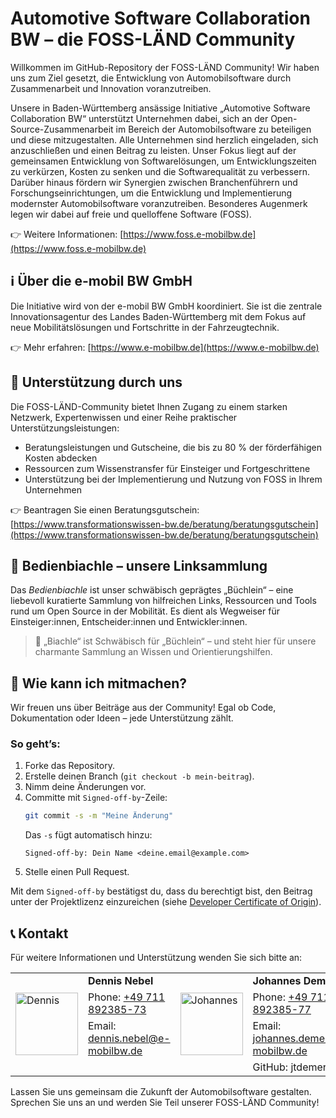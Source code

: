 # Automotive Software Collaboration BW – die FOSS-LÄND Community

Willkommen im GitHub-Repository der FOSS-LÄND Community! Wir haben uns zum Ziel gesetzt, die Entwicklung von Automobilsoftware durch Zusammenarbeit und Innovation voranzutreiben.

Unsere in Baden-Württemberg ansässige Initiative „Automotive Software Collaboration BW“ unterstützt Unternehmen dabei, sich an der Open-Source-Zusammenarbeit im Bereich der Automobilsoftware zu beteiligen und diese mitzugestalten. Alle Unternehmen sind herzlich eingeladen, sich anzuschließen und einen Beitrag zu leisten. Unser Fokus liegt auf der gemeinsamen Entwicklung von Softwarelösungen, um Entwicklungszeiten zu verkürzen, Kosten zu senken und die Softwarequalität zu verbessern. Darüber hinaus fördern wir Synergien zwischen Branchenführern und Forschungseinrichtungen, um die Entwicklung und Implementierung modernster Automobilsoftware voranzutreiben. Besonderes Augenmerk legen wir dabei auf freie und quelloffene Software (FOSS).

👉 Weitere Informationen: [https://www.foss.e-mobilbw.de](https://www.foss.e-mobilbw.de)

## ℹ️ Über die e-mobil BW GmbH
Die Initiative wird von der e-mobil BW GmbH koordiniert. Sie ist die zentrale Innovationsagentur des Landes Baden-Württemberg mit dem Fokus auf neue Mobilitätslösungen und Fortschritte in der Fahrzeugtechnik.

👉 Mehr erfahren: [https://www.e-mobilbw.de](https://www.e-mobilbw.de)


## 🤝 Unterstützung durch uns
Die FOSS-LÄND-Community bietet Ihnen Zugang zu einem starken Netzwerk, Expertenwissen und einer Reihe praktischer Unterstützungsleistungen:
- Beratungsleistungen und Gutscheine, die bis zu 80 % der förderfähigen Kosten abdecken
- Ressourcen zum Wissenstransfer für Einsteiger und Fortgeschrittene
- Unterstützung bei der Implementierung und Nutzung von FOSS in Ihrem Unternehmen

👉 Beantragen Sie einen Beratungsgutschein: [https://www.transformationswissen-bw.de/beratung/beratungsgutschein](https://www.transformationswissen-bw.de/beratung/beratungsgutschein)


## 📘 Bedienbiachle – unsere Linksammlung

Das *Bedienbiachle* ist unser schwäbisch geprägtes „Büchlein“ – eine liebevoll kuratierte Sammlung von hilfreichen Links, Ressourcen und Tools rund um Open Source in der Mobilität. Es dient als Wegweiser für Einsteiger:innen, Entscheider:innen und Entwickler:innen.

> 🥨 „Biachle“ ist Schwäbisch für „Büchlein“ – und steht hier für unsere charmante Sammlung an Wissen und Orientierungshilfen.


## 🚀 Wie kann ich mitmachen?

Wir freuen uns über Beiträge aus der Community! Egal ob Code, Dokumentation oder Ideen – jede Unterstützung zählt.

### So geht’s:
1. Forke das Repository.
2. Erstelle deinen Branch (`git checkout -b mein-beitrag`).
3. Nimm deine Änderungen vor.
4. Committe mit `Signed-off-by`-Zeile:
   ```bash
   git commit -s -m "Meine Änderung"
   ```
   Das `-s` fügt automatisch hinzu:
   ```
   Signed-off-by: Dein Name <deine.email@example.com>
   ```
5. Stelle einen Pull Request.

Mit dem `Signed-off-by` bestätigst du, dass du berechtigt bist, den Beitrag unter der Projektlizenz einzureichen (siehe [Developer Certificate of Origin](https://developercertificate.org)).


## 📞 Kontakt

Für weitere Informationen und Unterstützung wenden Sie sich bitte an:

<table style="border-collapse: collapse; width: 100%;">
  <tr>
    <td style="border: none; background-color: transparent;" rowspan="4">
      <img src="https://github.com/user-attachments/assets/218b3c08-3f8b-4781-a063-3c5f7ce51200" alt="Dennis" style="width:100px; height:auto;">
    </td>
    <td style="border: none; background-color: transparent;"><strong>Dennis Nebel</strong></td>
    <td style="border: none; background-color: transparent;" rowspan="4">
      <img src="https://github.com/user-attachments/assets/8eb42f61-88b2-4dce-8611-facc3aee7639" alt="Johannes" style="width:100px; height:auto;">
    </td>
    <td style="border: none; background-color: transparent;"><strong>Johannes Demer</strong></td>
  </tr>
  <tr>
    <td style="border: none; background-color: transparent;">Phone: <a href="tel:+4971189238573">+49 711 892385-73</a></td>
    <td style="border: none; background-color: transparent;">Phone: <a href="tel:+4971189238577">+49 711 892385-77</a></td>
  </tr>
  <tr>
    <td style="border: none; background-color: transparent;">Email: <a href="mailto:dennis.nebel@e-mobilbw.de">dennis.nebel@e-mobilbw.de</a></td>
    <td style="border: none; background-color: transparent;">Email: <a href="mailto:johannes.demer@e-mobilbw.de">johannes.demer@e-mobilbw.de</a></td>
  </tr>
  <tr>
    <td style="border: none; background-color: transparent;"></td>
    <td style="border: none; background-color: transparent;">GitHub: jtdemer</td>
  </tr>
</table>


Lassen Sie uns gemeinsam die Zukunft der Automobilsoftware gestalten. Sprechen Sie uns an und werden Sie Teil unserer FOSS-LÄND Community!
